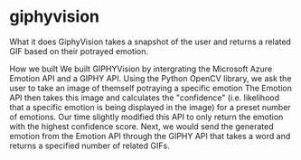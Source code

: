 ﻿# giphyvision

What it does
GiphyVision takes a snapshot of the user and returns a related GIF based on their potrayed emotion.

How we built
We built GIPHYVision by intergrating the Microsoft Azure Emotion API and a GIPHY API. Using the Python OpenCV library, we ask the user to take an image of themself potraying a specific emotion The Emotion API then takes this image and calculates the "confidence" (i.e. likelihood that a specific emotion is being displayed in the image) for a preset number of emotions. Our time slightly modified this API to only return the emotion with the highest confidence score. Next, we would send the generated emotion from the Emotion API through the GIPHY API that takes a word and returns a specified number of related GIFs.
